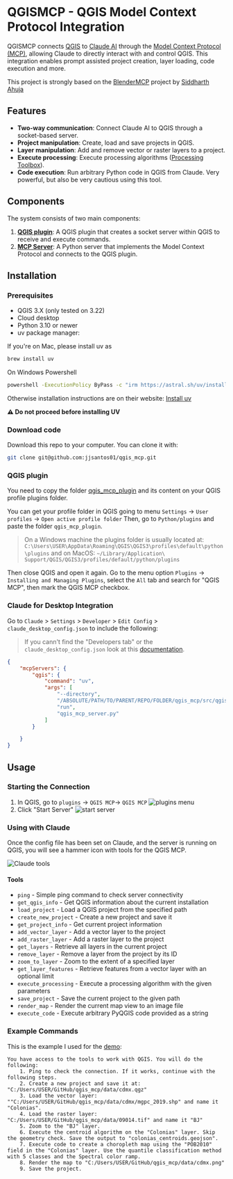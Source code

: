 # QGISMCP - QGIS Model Context Protocol Integration

QGISMCP connects [QGIS](https://qgis.org/) to [Claude AI](https://claude.ai/chat) through the [Model Context Protocol (MCP)](https://modelcontextprotocol.io/docs/getting-started/intro), allowing Claude to directly interact with and control QGIS. This integration enables prompt assisted project creation, layer loading, code execution and more.

This project is strongly based on the [BlenderMCP](https://github.com/ahujasid/blender-mcp/tree/main) project by [Siddharth Ahuja](https://x.com/sidahuj)

## Features

- **Two-way communication**: Connect Claude AI to QGIS through a socket-based server.
- **Project manipulation**: Create, load and save projects in QGIS.
- **Layer manipulation**: Add and remove vector or raster layers to a project.
- **Execute processing**: Execute processing algorithms ([Processing Toolbox](https://docs.qgis.org/3.40/en/docs/user_manual/processing/toolbox.html)).
- **Code execution**: Run arbitrary Python code in QGIS from Claude. Very powerful, but also be very cautious using this tool.

## Components

The system consists of two main components:

1. **[QGIS plugin](/qgis_mcp_plugin/)**: A QGIS plugin that creates a socket server within QGIS to receive and execute commands.
2. **[MCP Server](/src/qgis_mcp/qgis_mcp_server.py)**: A Python server that implements the Model Context Protocol and connects to the QGIS plugin.

## Installation

### Prerequisites

- QGIS 3.X (only tested on 3.22)
- Cloud desktop
- Python 3.10 or newer
- uv package manager:

If you're on Mac, please install uv as

```bash
brew install uv
```

On Windows Powershell

```bash
powershell -ExecutionPolicy ByPass -c "irm https://astral.sh/uv/install.ps1 | iex"
```

Otherwise installation instructions are on their website: [Install uv](https://docs.astral.sh/uv/getting-started/installation/)

**⚠️ Do not proceed before installing UV**

### Download code

Download this repo to your computer. You can clone it with:

```bash
git clone git@github.com:jjsantos01/qgis_mcp.git
```

### QGIS plugin

You need to copy the folder [qgis_mcp_plugin](/qgis_mcp_plugin/) and its content on your QGIS profile plugins folder.

You can get your profile folder in QGIS going to menu `Settings` -> `User profiles` -> `Open active profile folder` Then, go to `Python/plugins` and paste the folder `qgis_mcp_plugin`.

> On a Windows machine the plugins folder is usually located at:
    `C:\Users\USER\AppData\Roaming\QGIS\QGIS3\profiles\default\python\plugins` and on MacOS:
    `~/Library/Application\ Support/QGIS/QGIS3/profiles/default/python/plugins`

 Then close QGIS and open it again. Go to the menu option `Plugins` -> `Installing and Managing Plugins`, select the `All` tab and search for "QGIS MCP", then mark the QGIS MCP checkbox.

### Claude for Desktop Integration

Go to `Claude` > `Settings` > `Developer` > `Edit Config` > `claude_desktop_config.json` to include the following:

> If you cann't find the "Developers tab" or the `claude_desktop_config.json` look at this [documentation](https://modelcontextprotocol.io/quickstart/user#2-add-the-filesystem-mcp-server).

```json
{
    "mcpServers": {
        "qgis": {
            "command": "uv",
            "args": [
                "--directory",
                "/ABSOLUTE/PATH/TO/PARENT/REPO/FOLDER/qgis_mcp/src/qgis_mcp",
                "run",
                "qgis_mcp_server.py"
            ]
        }

    }
}
```

## Usage

### Starting the Connection

1. In QGIS, go to `plugins` -> `QGIS MCP`-> `QGIS MCP`
    ![plugins menu](/assets/imgs/qgis-plugins-menu.png)
2. Click "Start Server"
    ![start server](/assets/imgs/qgis-mcp-start-server.png)

### Using with Claude

Once the config file has been set on Claude, and the server is running on QGIS, you will see a hammer icon with tools for the QGIS MCP.

![Claude tools](assets/imgs/claude-available-tools.png)

#### Tools

- `ping` - Simple ping command to check server connectivity
- `get_qgis_info` - Get QGIS information about the current installation
- `load_project` - Load a QGIS project from the specified path
- `create_new_project` - Create a new project and save it
- `get_project_info` - Get current project information
- `add_vector_layer` - Add a vector layer to the project
- `add_raster_layer` - Add a raster layer to the project
- `get_layers` - Retrieve all layers in the current project
- `remove_layer` - Remove a layer from the project by its ID
- `zoom_to_layer` - Zoom to the extent of a specified layer
- `get_layer_features` - Retrieve features from a vector layer with an optional limit
- `execute_processing` - Execute a processing algorithm with the given parameters
- `save_project` - Save the current project to the given path
- `render_map` - Render the current map view to an image file
- `execute_code` - Execute arbitrary PyQGIS code provided as a string

### Example Commands

This is the example I used for the [demo](https://x.com/jjsantoso/status/1900293848271667395):

```plain
You have access to the tools to work with QGIS. You will do the following:
	1. Ping to check the connection. If it works, continue with the following steps.
	2. Create a new project and save it at: "C:/Users/USER/GitHub/qgis_mcp/data/cdmx.qgz"
	3. Load the vector layer: ""C:/Users/USER/GitHub/qgis_mcp/data/cdmx/mgpc_2019.shp" and name it "Colonias".
	4. Load the raster layer: "C:/Users/USER/GitHub/qgis_mcp/data/09014.tif" and name it "BJ"
	5. Zoom to the "BJ" layer.
	6. Execute the centroid algorithm on the "Colonias" layer. Skip the geometry check. Save the output to "colonias_centroids.geojson".
	7. Execute code to create a choropleth map using the "POB2010" field in the "Colonias" layer. Use the quantile classification method with 5 classes and the Spectral color ramp.
	8. Render the map to "C:/Users/USER/GitHub/qgis_mcp/data/cdmx.png"
	9. Save the project.
```
